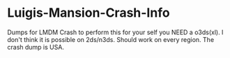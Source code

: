 # Luigis-Mansion-Crash-Info
Dumps for LMDM Crash
to perform this for your self you NEED a o3ds(xl).
I don't think it is possible on 2ds/n3ds.
Should work on every region. The crash dump is USA.
